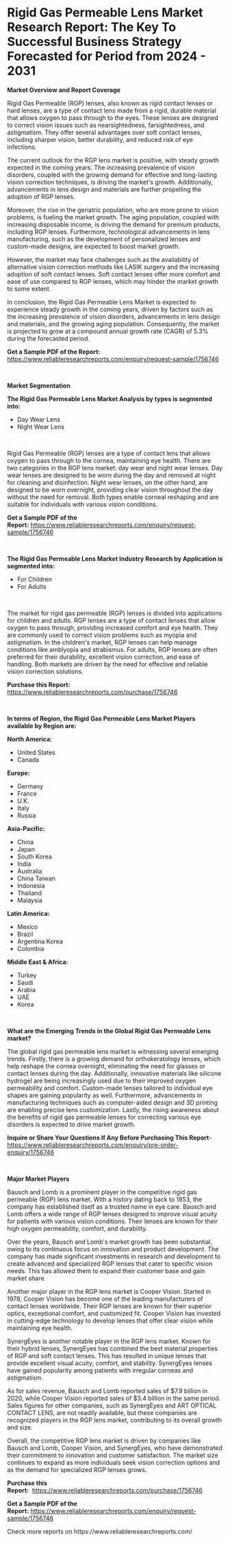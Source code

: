 <p><h1>Rigid Gas Permeable Lens Market Research Report: The Key To Successful Business Strategy Forecasted for Period from 2024 - 2031</h1></p><p><strong>Market Overview and Report Coverage</strong></p>
<p><p>Rigid Gas Permeable (RGP) lenses, also known as rigid contact lenses or hard lenses, are a type of contact lens made from a rigid, durable material that allows oxygen to pass through to the eyes. These lenses are designed to correct vision issues such as nearsightedness, farsightedness, and astigmatism. They offer several advantages over soft contact lenses, including sharper vision, better durability, and reduced risk of eye infections.</p><p>The current outlook for the RGP lens market is positive, with steady growth expected in the coming years. The increasing prevalence of vision disorders, coupled with the growing demand for effective and long-lasting vision correction techniques, is driving the market's growth. Additionally, advancements in lens design and materials are further propelling the adoption of RGP lenses.</p><p>Moreover, the rise in the geriatric population, who are more prone to vision problems, is fueling the market growth. The aging population, coupled with increasing disposable income, is driving the demand for premium products, including RGP lenses. Furthermore, technological advancements in lens manufacturing, such as the development of personalized lenses and custom-made designs, are expected to boost market growth.</p><p>However, the market may face challenges such as the availability of alternative vision correction methods like LASIK surgery and the increasing adoption of soft contact lenses. Soft contact lenses offer more comfort and ease of use compared to RGP lenses, which may hinder the market growth to some extent.</p><p>In conclusion, the Rigid Gas Permeable Lens Market is expected to experience steady growth in the coming years, driven by factors such as the increasing prevalence of vision disorders, advancements in lens design and materials, and the growing aging population. Consequently, the market is projected to grow at a compound annual growth rate (CAGR) of 5.3% during the forecasted period.</p></p>
<p><strong>Get a Sample PDF of the Report:</strong> <a href="https://www.reliableresearchreports.com/enquiry/request-sample/1756746">https://www.reliableresearchreports.com/enquiry/request-sample/1756746</a></p>
<p>&nbsp;</p>
<p><strong>Market Segmentation</strong></p>
<p><strong>The Rigid Gas Permeable Lens Market Analysis by types is segmented into:</strong></p>
<p><ul><li>Day Wear Lens</li><li>Night Wear Lens</li></ul></p>
<p>&nbsp;</p>
<p><p>Rigid Gas Permeable (RGP) lenses are a type of contact lens that allows oxygen to pass through to the cornea, maintaining eye health. There are two categories in the RGP lens market: day wear and night wear lenses. Day wear lenses are designed to be worn during the day and removed at night for cleaning and disinfection. Night wear lenses, on the other hand, are designed to be worn overnight, providing clear vision throughout the day without the need for removal. Both types enable corneal reshaping and are suitable for individuals with various vision conditions.</p></p>
<p><strong>Get a Sample PDF of the Report:</strong>&nbsp;<a href="https://www.reliableresearchreports.com/enquiry/request-sample/1756746">https://www.reliableresearchreports.com/enquiry/request-sample/1756746</a></p>
<p>&nbsp;</p>
<p><strong>The Rigid Gas Permeable Lens Market Industry Research by Application is segmented into:</strong></p>
<p><ul><li>For Children</li><li>For Adults</li></ul></p>
<p>&nbsp;</p>
<p><p>The market for rigid gas permeable (RGP) lenses is divided into applications for children and adults. RGP lenses are a type of contact lenses that allow oxygen to pass through, providing increased comfort and eye health. They are commonly used to correct vision problems such as myopia and astigmatism. In the children's market, RGP lenses can help manage conditions like amblyopia and strabismus. For adults, RGP lenses are often preferred for their durability, excellent vision correction, and ease of handling. Both markets are driven by the need for effective and reliable vision correction solutions.</p></p>
<p><strong>Purchase this Report:</strong>&nbsp; <a href="https://www.reliableresearchreports.com/purchase/1756746">https://www.reliableresearchreports.com/purchase/1756746</a></p>
<p>&nbsp;</p>
<p><strong>In terms of Region, the Rigid Gas Permeable Lens Market Players available by Region are:</strong></p>
<p>
    <p> <strong> North America: </strong>
        <ul>
            <li>United States</li>
            <li>Canada</li>
        </ul>
        </p> 
    <p> <strong> Europe: </strong>
        <ul>
            <li>Germany</li>
            <li>France</li>
            <li>U.K.</li>
            <li>Italy</li>
            <li>Russia</li>
        </ul>
        </p> 
    <p> <strong> Asia-Pacific: </strong>
        <ul>
            <li>China</li>
            <li>Japan</li>
            <li>South Korea</li>
            <li>India</li>
            <li>Australia</li>
            <li>China Taiwan</li>
            <li>Indonesia</li>
            <li>Thailand</li>
            <li>Malaysia</li>
        </ul>
        </p> 
    <p> <strong> Latin America: </strong>
        <ul>
            <li>Mexico</li>
            <li>Brazil</li>
            <li>Argentina Korea</li>
            <li>Colombia</li>
        </ul>
        </p> 
    <p> <strong> Middle East & Africa: </strong>
        <ul>
            <li>Turkey</li>
            <li>Saudi</li>
            <li>Arabia</li>
            <li>UAE</li>
            <li>Korea</li>
        </ul>
    </p>
    </p>
<p>&nbsp;</p>
<p><strong>What are the Emerging Trends in the Global Rigid Gas Permeable Lens market?</strong></p>
<p><p>The global rigid gas permeable lens market is witnessing several emerging trends. Firstly, there is a growing demand for orthokeratology lenses, which help reshape the cornea overnight, eliminating the need for glasses or contact lenses during the day. Additionally, innovative materials like silicone hydrogel are being increasingly used due to their improved oxygen permeability and comfort. Custom-made lenses tailored to individual eye shapes are gaining popularity as well. Furthermore, advancements in manufacturing techniques such as computer-aided design and 3D printing are enabling precise lens customization. Lastly, the rising awareness about the benefits of rigid gas permeable lenses for correcting various eye disorders is expected to drive market growth.</p></p>
<p><strong>Inquire or Share Your Questions If Any Before Purchasing This Report</strong>- <a href="https://www.reliableresearchreports.com/enquiry/pre-order-enquiry/1756746">https://www.reliableresearchreports.com/enquiry/pre-order-enquiry/1756746</a></p>
<p>&nbsp;</p>
<p><strong>Major Market Players</strong></p>
<p><p>Bausch and Lomb is a prominent player in the competitive rigid gas permeable (RGP) lens market. With a history dating back to 1853, the company has established itself as a trusted name in eye care. Bausch and Lomb offers a wide range of RGP lenses designed to improve visual acuity for patients with various vision conditions. Their lenses are known for their high oxygen permeability, comfort, and durability.</p><p>Over the years, Bausch and Lomb's market growth has been substantial, owing to its continuous focus on innovation and product development. The company has made significant investments in research and development to create advanced and specialized RGP lenses that cater to specific vision needs. This has allowed them to expand their customer base and gain market share.</p><p>Another major player in the RGP lens market is Cooper Vision. Started in 1978, Cooper Vision has become one of the leading manufacturers of contact lenses worldwide. Their RGP lenses are known for their superior optics, exceptional comfort, and customized fit. Cooper Vision has invested in cutting-edge technology to develop lenses that offer clear vision while maintaining eye health.</p><p>SynergEyes is another notable player in the RGP lens market. Known for their hybrid lenses, SynergEyes has combined the best material properties of RGP and soft contact lenses. This has resulted in unique lenses that provide excellent visual acuity, comfort, and stability. SynergEyes lenses have gained popularity among patients with irregular corneas and astigmatism.</p><p>As for sales revenue, Bausch and Lomb reported sales of $7.9 billion in 2020, while Cooper Vision reported sales of $3.4 billion in the same period. Sales figures for other companies, such as SynergEyes and ART OPTICAL CONTACT LENS, are not readily available, but these companies are recognized players in the RGP lens market, contributing to its overall growth and size.</p><p>Overall, the competitive RGP lens market is driven by companies like Bausch and Lomb, Cooper Vision, and SynergEyes, who have demonstrated their commitment to innovation and customer satisfaction. The market size continues to expand as more individuals seek vision correction options and as the demand for specialized RGP lenses grows.</p></p>
<p><strong>Purchase this Report:</strong>&nbsp;&nbsp;<a href="https://www.reliableresearchreports.com/purchase/1756746">https://www.reliableresearchreports.com/purchase/1756746</a></p>
<p></p>
<p><strong>Get a Sample PDF of the Report:</strong>&nbsp;<a href="https://www.reliableresearchreports.com/enquiry/request-sample/1756746">https://www.reliableresearchreports.com/enquiry/request-sample/1756746</a></p>
<p>Check more reports on https://www.reliableresearchreports.com/</p>